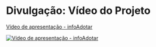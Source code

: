 # Divulgação: Vídeo do Projeto
[Vídeo de apresentação - infoAdotar](https://youtu.be/r3qezXk-CoM)

[![Vídeo de apresentação - infoAdotar](https://i.imgflip.com/4ob21j.gif)](https://youtu.be/r3qezXk-CoM)
